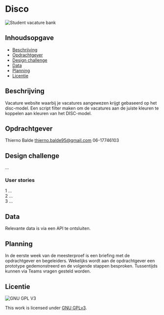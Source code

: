 # Disco

![Student vacature bank](...)

## Inhoudsopgave
  * [Beschrijving](#beschrijving)
  * [Opdrachtgever](#opdrachtgever)
  * [Design challenge](#design-challege)
  * [Data](#data)
  * [Planning](#planning)
  * [Licentie](#licentie)

## Beschrijving
Vacature website waarbij je vacatures aangewezen krijgt gebaseerd op het disc-model. Een script filter maken om de vacatures aan de juiste kleuren te koppelen aan kleuren van het DISC-model. 

## Opdrachtgever
Thierno Balde
thierno.balde95@gmail.com
06-17746103

## Design challenge
...

### User stories
1 ...  
2 ...  
3 ...  

## Data
Relevante data is via een API te ontsluiten.

## Planning
In de eerste week van de meesterproef is een briefing met de opdrachtgever en begeleiders. Wekelijks wordt aan de opdrachtgever een prototype gedemonstreerd en de volgende stappen besproken. Tussentijds kunnen via Teams vragen gesteld worden.

## Licentie

![GNU GPL V3](https://www.gnu.org/graphics/gplv3-127x51.png)

This work is licensed under [GNU GPLv3](./LICENSE).
